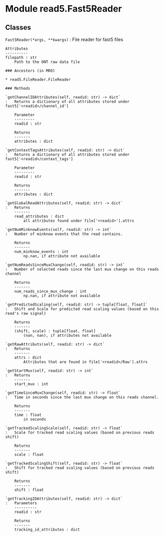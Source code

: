 Module read5.Fast5Reader
========================

Classes
-------

`Fast5Reader(*args, **kwargs)`
:   File reader for fast5 files
    
    Attributes
    ----------
    filepath : str
        Path to the ONT raw data file

    ### Ancestors (in MRO)

    * read5.FileReader.FileReader

    ### Methods

    `getChannelIDAttributes(self, readid: str) -> dict`
    :   Returns a dictionary of all attributes stored under fast5['<readid>/channel_id']
        
        Parameter
        ---------
        readid : str
        
        Returns
        -------
        attributes : dict

    `getContextTagsAttributes(self, readid: str) -> dict`
    :   Returns a dictionary of all attributes stored under fast5['<readid>/context_tags']
        
        Parameter
        ---------
        readid : str
        
        Returns
        -------
        attributes : dict

    `getGlobalReadAttributes(self, readid: str) -> dict`
    :   Returns
        -------
        read_attributes : dict
            all attributes found under file['<readid>'].attrs

    `getNumMinknowEvents(self, readid: str) -> int`
    :   Number of minknow events that the read contains.
        
        Returns
        -------
        num_minknow_events : int
            np.nan, if attribute not available

    `getNumReadsSinceMuxChange(self, readid: str) -> int`
    :   Number of selected reads since the last mux change on this reads channel
        
        Returns
        -------
        num_reads_since_mux_change : int
            np.nan, if attribute not available

    `getPredictedScaling(self, readid: str) -> tuple[float, float]`
    :   Shift and Scale for predicted read scaling values (based on this read's raw signal)
        
        Returns
        -------
        (shift, scale) : tuple[float, float]
            (nan, nan), if attributes not available

    `getRawAttributs(self, readid: str) -> dict`
    :   Returns
        -------
        attrs : dict
            Attributes that are found in file['<readid>/Raw'].attrs

    `getStartMux(self, readid: str) -> int`
    :   Returns
        -------
        start_mux : int

    `getTimeSinceMuxChange(self, readid: str) -> float`
    :   Time in seconds since the last mux change on this reads channel.
        
        Returns
        -------
        time : float
            in seconds

    `getTrackedScalingScale(self, readid: str) -> float`
    :   Scale for tracked read scaling values (based on previous reads shift)
        
        Returns
        -------
        scale : float

    `getTrackedScalingShift(self, readid: str) -> float`
    :   Shift for tracked read scaling values (based on previous reads shift)
        
        Returns
        -------
        shift : float

    `getTrackingIDAttributes(self, readid: str) -> dict`
    :   Parameters
        ----------
        readid : str
        
        Returns
        -------
        tracking_id_attributes : dict